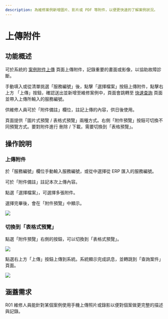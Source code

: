 ```yaml
---
description: 為維修案例新增圖片、影片或 PDF 等附件，以便更快速的了解案例狀況。
---
```


# 上傳附件

## 功能概述 <a href="#gong-neng-gai-shu" id="gong-neng-gai-shu"></a>

可於系統的 [案例附件上傳](https://gd8ce92aab9af75-ares.adb.ap-singapore-1.oraclecloudapps.com/ords/r/ares/machinery-service-management-system104/%E6%A1%88%E4%BE%8B%E9%99%84%E4%BB%B6%E4%B8%8A%E5%82%B3-main) 頁面上傳附件，記錄重要的畫面或影像，以協助故障診斷。

手動填入或從清單挑選「服務編號」後，點擊「選擇檔案」按鈕上傳附件，點擊右上方 「上傳」按鈕，確認送出並新增至維修案例中，頁面會跳轉至 [快速查詢](https://machinery-service-management.gitbook.io/index/service-manage/query-find#kuai-su-cha-xun) 頁面並帶入上傳所輸入的服務編號。

供維修人員可於「附件備註」欄位，註記上傳的內容，供日後使用。

頁面提供「圖片式預覽 / 表格式預覽」兩種方式。右側「附件預覽」按鈕可切換不同預覽方式。要對附件進行 刪除 / 下載，需要切換到「表格預覽」。

## 操作說明 <a href="#cao-zuo-shuo-ming" id="cao-zuo-shuo-ming"></a>

### 上傳附件 <a href="#shang-chuan-fu-jian" id="shang-chuan-fu-jian"></a>

於「服務編號」欄位手動輸入服務編號，或從中選擇從 ERP 匯入的服務編號。

可於「附件備註」註記本次上傳內容。

點選「選擇檔案」，可選擇多張附件。

選擇完畢後，會在「附件預覽」中顯示。

![](../.gitbook/assets/Upload-IOS-1.png)

### 切換到「表格式預覽」 <a href="#qie-huan-dao-biao-ge-shi-yu-lan" id="qie-huan-dao-biao-ge-shi-yu-lan"></a>

點選「附件預覽」右側的按鈕，可以切換到「表格式預覽」。

![](../.gitbook/assets/Upload-IOS-2.png)

點選右上方「上傳」按鈕上傳到系統。系統顯示完成訊息，並轉跳到「查詢案件」頁面。

![](../.gitbook/assets/Upload-IOS-3.png)

## 涵蓋需求 <a href="#han-gai-xu-qiu" id="han-gai-xu-qiu"></a>

R01 維修人員能針對某個案例使用手機上傳照片或錄影以便對個案做更完整的描述與記錄。
